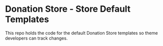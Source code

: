 # Donation Store - Store Default Templates
This repo holds the code for the default Donation Store templates so theme developers can track changes.
